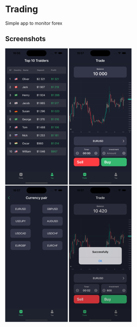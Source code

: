 # Trading
Simple app to monitor forex

## Screenshots
  <img src="./ScreenShots/Simulator Screenshot - iPhone 14 Pro 16.4 - 2023-10-20 at 16.56.44.png" width="200">      <img src="./ScreenShots/Simulator Screenshot - iPhone 14 Pro 16.4 - 2023-10-20 at 16.57.00.png" width="200">      <img src="./ScreenShots/Simulator Screenshot - iPhone 14 Pro 16.4 - 2023-10-20 at 16.57.19.png" width="200">     <img src="./ScreenShots/Simulator Screenshot - iPhone 14 Pro 16.4 - 2023-10-20 at 16.57.27.png" width="200">
